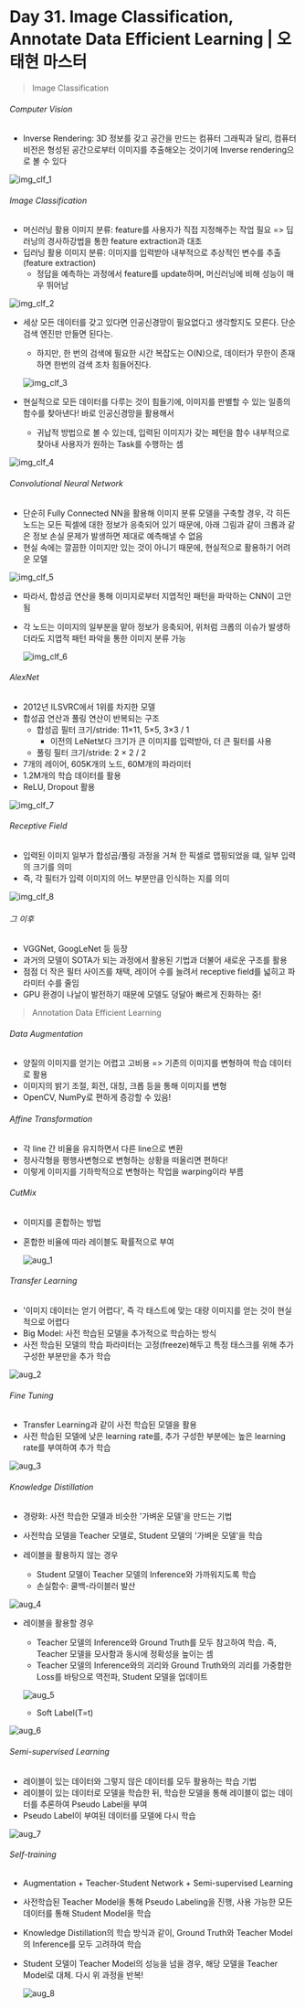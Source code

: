 

# Day 31. Image Classification, Annotate Data Efficient Learning | 오태현 마스터

> Image Classification

###### Computer Vision

- Inverse Rendering: 3D 정보를 갖고 공간을 만드는 컴퓨터 그래픽과 달리, 컴퓨터비전은 형성된 공간으로부터 이미지를 추출해오는 것이기에 Inverse rendering으로 볼 수 있다

![img_clf_1](https://github.com/iloveslowfood/iloveTIL/blob/main/boostcamp_ai/etc/images/week07/img_clf_1.jpg?raw=true)

###### Image Classification

- 머신러닝 활용 이미지 분류: feature를 사용자가 직접 지정해주는 작업 필요 => 딥러닝의 경사하강법을 통한 feature extraction과 대조
- 딥러닝 활용 이미지 분류: 이미지를 입력받아 내부적으로 추상적인 변수를 추출(feature extraction)
  - 정답을 예측하는 과정에서 feature를 update하며, 머신러닝에 비해 성능이 매우 뛰어남

![img_clf_2](https://github.com/iloveslowfood/iloveTIL/blob/main/boostcamp_ai/etc/images/week07/img_clf_2.jpg?raw=true)

- 세상 모든 데이터를 갖고 있다면 인공신경망이 필요없다고 생각할지도 모른다. 단순 검색 엔진만 만들면 된다는.

  - 하지만, 한 번의 검색에 필요한 시간 복잡도는 O(N)으로, 데이터가 무한이 존재하면 한번의 검색 조차 힘들어진다.

  ![img_clf_3](https://github.com/iloveslowfood/iloveTIL/blob/main/boostcamp_ai/etc/images/week07/img_clf_3.jpg?raw=true)

- 현실적으로 모든 데이터를 다루는 것이 힘들기에, 이미지를 판별할 수 있는 일종의 함수를 찾아낸다! 바로 인공신경망을 활용해서

  - 귀납적 방법으로 볼 수 있는데, 입력된 이미지가 갖는 페턴을 함수 내부적으로 찾아내 사용자가 원하는 Task를 수행하는 셈

![img_clf_4](https://github.com/iloveslowfood/iloveTIL/blob/main/boostcamp_ai/etc/images/week07/img_clf_4.jpg?raw=true)

###### Convolutional Neural Network

- 단순히 Fully Connected NN을 활용해 이미지 분류 모델을 구축할 경우, 각 히든 노드는 모든 픽셀에 대한 정보가 응축되어 있기 때문에, 아래 그림과 같이 크롭과 같은 정보 손실 문제가 발생하면 제대로 예측해낼 수 없음
- 현실 속에는 깔끔한 이미지만 있는 것이 아니기 때문에, 현실적으로 활용하기 어려운 모델

![img_clf_5](https://github.com/iloveslowfood/iloveTIL/blob/main/boostcamp_ai/etc/images/week07/img_clf_5.jpg?raw=true)

- 따라서, 합성곱 연산을 통해 이미지로부터 지엽적인 패턴을 파악하는 CNN이 고안됨

- 각 노드는 이미지의 일부분을 맡아 정보가 응축되어, 위처럼 크롭의 이슈가 발생하더라도 지엽적 패턴 파악을 통한 이미지 분류 가능

  ![img_clf_6](https://github.com/iloveslowfood/iloveTIL/blob/main/boostcamp_ai/etc/images/week07/img_clf_6.jpg?raw=true)

###### AlexNet

- 2012년 ILSVRC에서 1위를 차지한 모델
- 합성곱 연산과 풀링 연산이 반복되는 구조
  - 합성곱 필터 크기/stride: 11×11, 5×5, 3×3 / 1
    - 이전의 LeNet보다 크기가 큰 이미지를 입력받아, 더 큰 필터를 사용
  - 풀링 필터 크기/stride: 2 × 2 / 2
- 7개의 레이어, 605K개의 노드, 60M개의 파라미터
- 1.2M개의 학습 데이터를 활용
- ReLU, Dropout 활용

![img_clf_7](https://github.com/iloveslowfood/iloveTIL/blob/main/boostcamp_ai/etc/images/week07/img_clf_7.jpg?raw=true)

###### Receptive Field

- 입력된 이미지 일부가 합성곱/풀링 과정을 거쳐 한 픽셀로 맵핑되었을 떄, 일부 입력의 크기를 의미
- 즉, 각 필터가 입력 이미지의 어느 부분만큼 인식하는 지를 의미

![img_clf_8](https://github.com/iloveslowfood/iloveTIL/blob/main/boostcamp_ai/etc/images/week07/img_clf_8.jpg?raw=true)

###### 그 이후

- VGGNet, GoogLeNet 등 등장
- 과거의 모델이 SOTA가 되는 과정에서 활용된 기법과 더불어 새로운 구조를 활용
- 점점 더 작은 필터 사이즈를 채택, 레이어 수를 늘려서 receptive field를 넓히고 파라미터 수를 줄임
- GPU 환경이 나날이 발전하기 때문에 모델도 덩달아 빠르게 진화하는 중!

> Annotation Data Efficient Learning

###### Data Augmentation

- 양질의 이미지를 얻기는 어렵고 고비용 => 기존의 이미지를 변형하여 학습 데이터로 활용
- 이미지의 밝기 조절, 회전, 대칭, 크롭 등을 통해 이미지를 변형
- OpenCV, NumPy로 편하게 증강할 수 있음!

###### Affine Transformation

- 각 line 간 비율을 유지하면서 다른 line으로 변환
- 정사각형을 평행사변형으로 변형하는 상황을 떠올리면 편하다!
- 이렇게 이미지를 기하학적으로 변형하는 작업을 warping이라 부름

###### CutMix

- 이미지를 혼합하는 방법

- 혼합한 비율에 따라 레이블도 확률적으로 부여

  ![aug_1](https://github.com/iloveslowfood/iloveTIL/blob/main/boostcamp_ai/etc/images/week07/aug_1.jpg?raw=true)

###### Transfer Learning

- '이미지 데이터는 얻기 어렵다', 즉 각 태스트에 맞는 대량 이미지를 얻는 것이 현실적으로 어렵다
- Big Model: 사전 학습된 모델을 추가적으로 학습하는 방식
- 사전 학습된 모델의 학습 파라미터는 고정(freeze)해두고 특정 태스크를 위해 추가 구성한 부분만을 추가 학습

![aug_2](https://github.com/iloveslowfood/iloveTIL/blob/main/boostcamp_ai/etc/images/week07/aug_2.jpg?raw=true)

###### Fine Tuning

- Transfer Learning과 같이 사전 학습된 모델을 활용
- 사전 학습된 모델에 낮은 learning rate를, 추가 구성한 부분에는 높은 learning rate를 부여하여 추가 학습

![aug_3](https://github.com/iloveslowfood/iloveTIL/blob/main/boostcamp_ai/etc/images/week07/aug_3.jpg?raw=true)

###### Knowledge Distillation

- 경량화: 사전 학습한 모델과 비슷한 '가벼운 모델'을 만드는 기법
- 사전학습 모델을 Teacher 모델로, Student 모델의 '가벼운 모델'을 학습

- 레이블을 활용하지 않는 경우
  - Student 모델이 Teacher 모델의 Inference와 가까워지도록 학습
  - 손실함수: 쿨백-라이블러 발산

![aug_4](https://github.com/iloveslowfood/iloveTIL/blob/main/boostcamp_ai/etc/images/week07/aug_4.jpg?raw=true)

- 레이블을 활용할 경우

  - Teacher 모델의 Inference와 Ground Truth를 모두 참고하여 학습. 즉, Teacher 모델을 모사함과 동시에 정확성을 높이는 셈
  - Teacher 모델의 Inference와의 괴리와 Ground Truth와의 괴리를 가중합한 Loss를 바탕으로 역전파, Student 모델을 업데이트

  ![aug_5](https://github.com/iloveslowfood/iloveTIL/blob/main/boostcamp_ai/etc/images/week07/aug_5.jpg?raw=true)

  - Soft Label(T=t)

![aug_6](https://github.com/iloveslowfood/iloveTIL/blob/main/boostcamp_ai/etc/images/week07/aug_6.jpg?raw=true)

###### Semi-supervised Learning

- 레이블이 있는 데이터와 그렇지 않은 데이터를 모두 활용하는 학습 기법
- 레이블이 있는 데이터로 모델을 학습한 뒤, 학습한 모델을 통해 레이블이 없는 데이터를 추론하여 Pseudo Label을 부여
- Pseudo Label이 부여된 데이터를 모델에 다시 학습

![aug_7](https://github.com/iloveslowfood/iloveTIL/blob/main/boostcamp_ai/etc/images/week07/aug_7.jpg?raw=true)

###### Self-training

- Augmentation + Teacher-Student Network + Semi-supervised Learning

- 사전학습된 Teacher Model을 통해 Pseudo Labeling을 진행, 사용 가능한 모든 데이터를 통해 Student Model을 학습

- Knowledge Distillation의 학습 방식과 같이, Ground Truth와 Teacher Model의 Inference를 모두 고려하여 학습

- Student 모델이 Teacher Model의 성능을 넘을 경우, 해당 모델을 Teacher Model로 대체. 다시 위 과정을 반복!

  ![aug_8](https://github.com/iloveslowfood/iloveTIL/blob/main/boostcamp_ai/etc/images/week07/aug_8.jpg?raw=true)